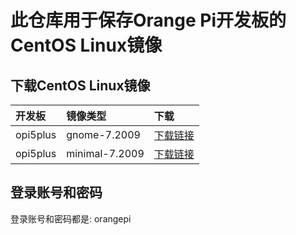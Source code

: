 # 此仓库用于保存Orange Pi开发板的CentOS Linux镜像

## 下载CentOS Linux镜像

开发板 | 镜像类型 | 下载 |
|:--|:--|:--|
| opi5plus | gnome-7.2009|[下载链接](https://github.com/leeboby/centos-images/releases/download/20230611/opi5plus-centos-7.2009-aarch64-gnome-20230611.img.xz) |
| opi5plus | minimal-7.2009|[下载链接](https://github.com/leeboby/centos-images/releases/download/20230611/opi5plus-centos-7.2009-aarch64-cli-20230611.img.xz) |

## 登录账号和密码

登录账号和密码都是: orangepi
